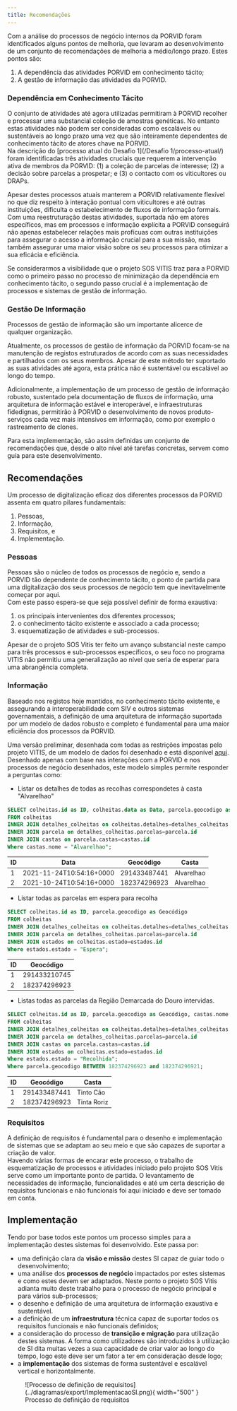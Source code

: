 ```yaml
---
title: Recomendações
---
```


Com a análise do processos de negócio internos da PORVID foram identificados alguns pontos de melhoria, que levaram ao desenvolvimento de um conjunto de recomendações de melhoria a médio/longo prazo. Estes pontos são:

1. A dependência das atividades PORVID em conhecimento tácito;
2. A gestão de informação das atividades da PORVID.

### Dependência em Conhecimento Tácito

O conjunto de atividades até agora utilizadas permitiram à PORVID recolher e processar uma substancial coleção de amostras genéticas. No entanto estas atividades não podem ser consideradas como escaláveis ou sustentáveis ao longo prazo uma vez que são inteiramente dependentes de conhecimento tácito de atores chave na PORVID.  
Na descrição do [processo atual do Desafio 1](/Desafio 1/processo-atual/) foram identificadas três atividades cruciais que requerem a intervenção ativa de membros da PORVID: (1) a coleção de parcelas de interesse; (2) a decisão sobre parcelas a prospetar; e (3) o contacto com os viticultores ou DRAPs.

Apesar destes processos atuais manterem a PORVID relativamente flexível no que diz respeito à interação pontual com viticultores e até outras instituições, dificulta o estabelecimento de fluxos de informação formais. Com uma reestruturação destas atividades, suportada não em atores específicos, mas em processos e informação explícita a PORVID conseguirá não apenas estabelecer relações mais profícuas com outras instituições para assegurar o acesso a informação crucial para a sua missão, mas também assegurar uma maior visão sobre os seu processos para otimizar a sua eficácia e eficiência.

Se considerarmos a visibilidade que o projeto SOS VITIS traz para a PORVID como o primeiro passo no processo de minimização da dependência em conhecimento tácito, o segundo passo crucial é a implementação de processos e sistemas de gestão de informação.

### Gestão De Informação

Processos de gestão de informação são um importante alicerce de qualquer organização. 

Atualmente, os processos de gestão de informação da PORVID focam-se na manutenção de registos estruturados de acordo com as suas necessidades e  partilhados com os seus membros. Apesar de este método ter suportado as suas atividades até agora, esta prática não é sustentável ou escalável ao longo do tempo.

Adicionalmente, a implementação de um processo de gestão de informação robusto, sustentado pela documentação de fluxos de informação, uma arquitetura de informação estável e interoperável, e infraestruturas fidedignas, permitirão à PORVID o desenvolvimento de novos produto-serviços cada vez mais intensivos em informação, como por exemplo o rastreamento de clones.

Para esta implementação, são assim definidas um conjunto de recomendações que, desde o alto nível até tarefas concretas, servem como guia para este desenvolvimento.

## Recomendações

Um processo de digitalização eficaz dos diferentes processos da PORVID assenta em quatro pilares fundamentais:

1. Pessoas,
2. Informação,
3. Requisitos, e
4. Implementação.

### Pessoas

Pessoas são o núcleo de todos os processos de negócio e, sendo a PORVID tão dependente de conhecimento tácito, o ponto de partida para uma digitalização dos seus processos de negócio tem que inevitavelmente começar por aqui.  
Com este passo espera-se que seja possível definir de forma exaustiva:

1. os principais intervenientes dos diferentes processos;
2. o conhecimento tácito existente e associado a cada processo;
3. esquematização de atividades e sub-processos.

Apesar de o projeto SOS Vitis ter feito um avanço substancial neste campo para três processos e sub-processos específicos, o seu foco no programa VITIS não permitiu uma generalização ao nível que seria de esperar para uma abrangência completa.

### Informação

Baseado nos registos hoje mantidos, no conhecimento tácito existente, e assegurando a interoperabilidade com SIV e outros sistemas governamentais, a definição de uma arquitetura de informação suportada por um modelo de dados robusto e completo é fundamental para uma maior eficiência dos processos da PORVID.  

Uma versão preliminar, desenhada com todas as restrições impostas pelo projeto VITIS, de um modelo de dados foi desenhado e está disponível [aqui](/Recomendacoes/modelo-dados/). Desenhado apenas com base nas interações com a PORVID e nos processos de negócio desenhados, este modelo simples permite responder a perguntas como:

+ Listar os detalhes de todas as recolhas correspondetes à casta "Alvarelhao"

```sql
SELECT colheitas.id as ID, colheitas.data as Data, parcela.geocodigo as Geocódigo, castas.nome as Casta
FROM colheitas
INNER JOIN detalhes_colheitas on colheitas.detalhes=detalhes_colheitas.id
INNER JOIN parcela on detalhes_colheitas.parcelas=parcela.id
INNER JOIN castas on parcela.castas=castas.id
Where castas.nome = "Alvarelhao";
```

| ID | Data                     | Geocódigo    | Casta      |
| -- | ------------------------ | ------------ | ---------- |
| 1  | 2021-11-24T10:54:16+0000 | 291433487441 | Alvarelhao |
| 2  | 2021-10-24T10:54:16+0000 | 182374296923 | Alvarelhao |

+ Listar todas as parcelas em espera para recolha

```sql
SELECT colheitas.id as ID, parcela.geocodigo as Geocódigo
FROM colheitas
INNER JOIN detalhes_colheitas on colheitas.detalhes=detalhes_colheitas.id
INNER JOIN parcela on detalhes_colheitas.parcelas=parcela.id
INNER JOIN estados on colheitas.estado=estados.id
Where estados.estado = "Espera";
```

| ID | Geocódigo    |
| -- | ------------ |
| 1  | 291433210745 |
| 2  | 182374296923 |

+ Listas todas as parcelas da Região Demarcada do Douro intervidas.

```sql
SELECT colheitas.id as ID, parcela.geocodigo as Geocódigo, castas.nome as Casta
FROM colheitas
INNER JOIN detalhes_colheitas on colheitas.detalhes=detalhes_colheitas.id
INNER JOIN parcela on detalhes_colheitas.parcelas=parcela.id
INNER JOIN castas on parcela.castas=castas.id
INNER JOIN estados on colheitas.estado=estados.id
Where estados.estado = "Recolhida";
Where parcela.geocodigo BETWEEN 182374296923 and 182374296921;
```

| ID | Geocódigo    | Casta       |
| -- | ------------ | ----------- |
| 1  | 291433487441 | Tinto Cão   |
| 2  | 182374296923 | Tinta Roriz |
     
### Requisitos

A definição de requisitos é fundamental para o desenho e implementação de sistemas que se adaptam ao seu meio e que são capazes de suportar a criação de valor.  
Havendo várias formas de encarar este processo, o trabalho de esquematização de processos e atividades iniciado pelo projeto SOS Vitis serve como um importante ponto de partida. O levantamento de necessidades de informação, funcionalidades e até um certa descrição de requisitos funcionais e não funcionais foi aqui iniciado e deve ser tomado em conta.

## Implementação

Tendo por base todos este pontos um processo simples para a implementação destes sistemas foi desenvolvido. Este passa por:

+ uma definição clara da **visão e missão** destes SI capaz de guiar todo o desenvolvimento;
+ uma análise dos **processos de negócio** impactados por estes sistemas e como estes devem ser adaptados. Neste ponto o projeto SOS Vitis adianta muito deste trabalho para o processo de negócio principal e para vários sub-processos;
+ o desenho e definição de uma arquitetura de informação exaustiva e sustentável.
+ a definição de um **infraestrutura** técnica capaz de suportar todos os requisitos funcionais e não funcionais definidos;
+ a consideração do processo de **transição e migração** para utilização destes sistemas. A forma como utilizadores são introduzidos à utilização de SI dita muitas vezes a sua capacidade de criar valor ao longo do tempo, logo este deve ser um fator a ter em consideração desde logo;
+ a **implementação** dos sistemas de forma sustentável e escalável vertical e horizontalmente.

<figure markdown>
  ![Processo de definição de requisitos](../diagramas/export/ImplementacaoSI.png){ width="500" }
  <figcaption>Processo de definição de requisitos</figcaption>
</figure>

